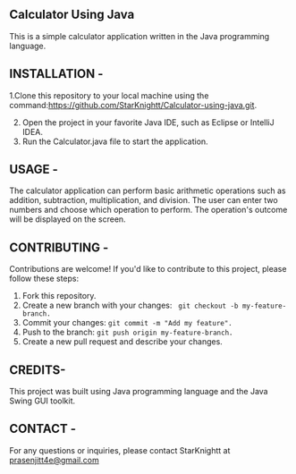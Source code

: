 ## Calculator Using Java
This is a simple calculator application written in the Java programming language.


## INSTALLATION -

1.Clone this repository to your local machine using the command:https://github.com/StarKnightt/Calculator-using-java.git. 

2. Open the project in your favorite Java IDE, such as Eclipse or IntelliJ IDEA.
3. Run the Calculator.java file to start the application.

## USAGE -

The calculator application can perform basic arithmetic operations such as addition, subtraction, multiplication, and division. The user can enter two numbers and choose which operation to perform. The operation's outcome will be displayed on the screen.


## CONTRIBUTING -

Contributions are welcome! If you'd like to contribute to this project, please follow these steps:

1. Fork this repository. 
2. Create a new branch with your changes: ` git checkout -b my-feature-branch.`
3. Commit your changes: `git commit -m "Add my feature".`
4. Push to the branch: `git push origin my-feature-branch.`
5. Create a new pull request and describe your changes.

## CREDITS- 

This project was built using Java programming language and the Java Swing GUI toolkit.

## CONTACT -

For any questions or inquiries, please contact StarKnightt at prasenjitt4e@gmail.com
